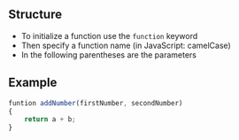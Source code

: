 ## Structure

- To initialize a function use the `function` keyword
- Then specify a function name (in JavaScript: camelCase)
- In the following parentheses are the parameters

## Example

```javascript
funtion addNumber(firstNumber, secondNumber)
{
	return a + b;
}
```
